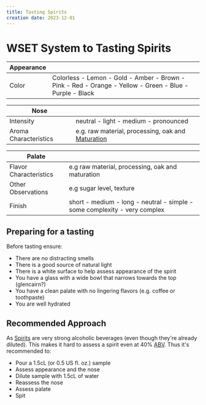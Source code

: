 ```yaml
---
title: Tasting Spirits
creation date: 2023-12-01
---
```


# WSET  System to Tasting Spirits

| Appearance |  |
| ---- | ---- |
| Color | Colorless - Lemon - Gold - Amber - Brown - Pink - Red - Orange - Yellow - Green - Blue - Purple - Black  |

| Nose |  |
| ---- | ---- |
| Intensity | neutral - light - medium - pronounced |
| Aroma Characteristics | e.g. raw material, processing, oak and [Maturation](Areas/bartending/Spirits/Maturation.md) |

| Palate |  |
| ---- | ---- |
| Flavor Characteristics | e.g raw material, processing, oak and maturation |
| Other Observations | e.g sugar level, texture |
| Finish | short - medium - long - neutral - simple - some complexity - very complex |

## Preparing for a tasting

Before tasting ensure:
- There are no distracting smells
- There is a good source of natural light
- There is a white surface to help assess appearance of the spirit
- You have a glass with a wide bowl that narrows towards the top (glencairn?)
- You have a clean palate with no lingering flavors (e.g. coffee or toothpaste)
- You are well hydrated

## Recommended Approach
As [Spirits](Areas/bartending/Spirits/Spirit.md) are very strong alcoholic beverages (even though they're already diluted). This makes it hard to assess a spirit even at 40% [ABV](Areas/bartending/ABV.md).
Thus it's recommended to:
- Pour a 1.5cL (or 0.5 US fl. oz.) sample
- Assess appearance and the nose
- Dilute sample with 1.5cL of water
- Reassess the nose
- Assess palate
- Spit